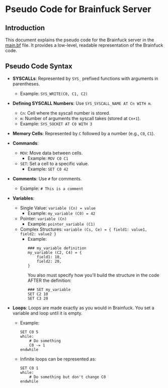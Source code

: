 # Pseudo Code for Brainfuck Server

## Introduction

This document explains the pseudo code for the Brainfuck server in the [main.bf](main.bf) file. It provides a low-level, readable representation of the Brainfuck code.

## Pseudo Code Syntax

- **SYSCALLs**: Represented by `SYS_` prefixed functions with arguments in parentheses.
  - Example: `SYS_WRITE(C0, C1, C2)`

- **Defining SYSCALL Numbers**: Use `SYS_SYSCALL_NAME AT Cn WITH m`.
  - `Cn`: Cell where the syscall number is stored.
  - `m`: Number of arguments the syscall takes (stored at `Cn+1`).
  - Example: `SYS_SOCKET AT C0 WITH 3`

- **Memory Cells**: Represented by `C` followed by a number (e.g., `C0`, `C1`).

- **Commands**:
  - `MOV`: Move data between cells.
    - Example: `MOV C0 C1`
  - `SET`: Set a cell to a specific value.
    - Example: `SET C0 42`

- **Comments**: Use `#` for comments.
  - Example: `# This is a comment`

- **Variables**:
  - Single Value: `variable (Cn) = value`
    - Example: `my_variable (C0) = 42`
  - Pointer: `variable (Cn)`
    - Example: `pointer_variable (C1)`
  - Complex Structures: `variable (Cs, Ce) = { field1: value1, field2: value2 }`
    - Example:
      ```
      ### my_variable definition
      my_variable (C2, C4) = {
          field1: 10,
          field2: 20,
      }
      ```
      You also must specify how you'll build the structure in the code AFTER the definition:
      ```
      ### SET my_variable
      SET C2 10
      SET C3 20

- **Loops**: Loops are made exactly as you would in Brainfuck. You set a variable and loop until it is empty.
  - Example:
    ```
    SET C0 5
    while:
        # Do something
        C0 -= 1
    endwhile
    ```  
  - Infinite loops can be represented as:
    ```
    SET C0 1
    while:
        # Do something but don't change C0
    endwhile
    ```
  